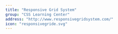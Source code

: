 ```yaml
---
title: "Responsive Grid System"
group: "CSS Learning Center"
address: "http://www.responsivegridsystem.com/"
icon: "responsivegride.svg"
---
```


